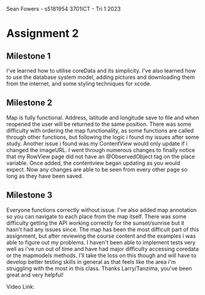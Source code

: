 Sean Fowers - s5181954
3701ICT - Tri 1 2023

#  Assignment 2
## Milestone 1
I've learned how to utilise coreData and its simplicity. I've also learned how to use the database system model, adding pictures and downloading them from the internet, and some styling techniques for xcode.

## Milestone 2
Map is fully functional. Address, latitude and longitude save to file and when reopened the user will be returned to the same position. There was some difficulty with ordering the map functionality, as some functions are called through other functions, but following the logic i found my issues after some study.
Another issue i found was my ContentView would only update if i changed the imageURL. I went through numerous changes to finally notice that my RowView page did not have an @ObservedObject tag on the place variable. Once added, the contentview began updating as you would expect. Now any changes are able to be seen from every other page so long as they have been saved.

## Milestone 3
Everyone functions correctly without issue. I've also added map annotation so you can navigate to each place from the map itself. There was some difficulty getting the API working correctly for the sunset/sunrise but it hasn't had any issues since. The map has been the most difficult part of this assignment, but after reviewing the course content and the examples i was able to figure out my problems.
I haven't been able to implement tests very well as i've run out of time and have had major difficulty accessing coredata or the mapmodels methods. I'll take the loss on this though and will have to develop better testing skills in general as that feels like the area i'm struggling with the most in this class.
Thanks Larry/Tanzima, you've been great and very helpful!

Video Link:

